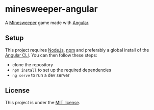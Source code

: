 # minesweeper-angular

A [Minesweeper](https://en.wikipedia.org/wiki/Minesweeper_(video_game)) game made with [Angular](https://angular.io/).

## Setup

This project requires [Node.js](https://nodejs.org/), [npm](https://www.npmjs.com/get-npm) and preferably a global install of the [Angular CLI](https://cli.angular.io/). You can then follow these steps:

- clone the repository
- `npm install` to set up the required dependencies
- `ng serve` to run a dev server

## License

This project is under the [MIT license](LICENSE).
